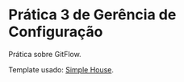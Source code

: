 # Prática 3 de Gerência de Configuração

Prática sobre GitFlow.

Template usado: [Simple House](https://www.free-css.com/free-css-templates/page263/simple-house).
